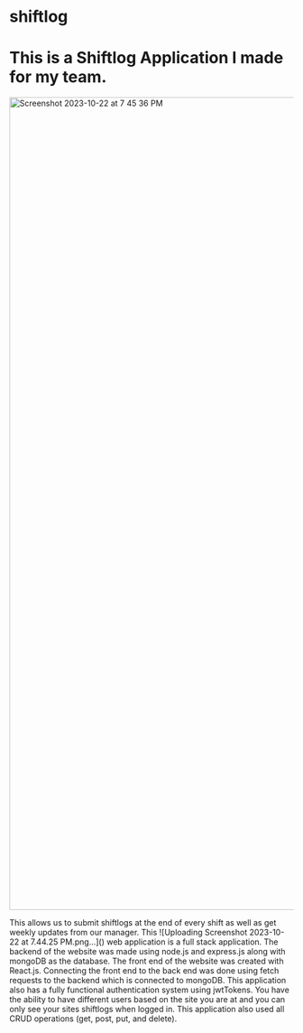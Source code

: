 # shiftlog

<h1>This is a Shiftlog Application I made for my team.</h1>

<img width="1440" alt="Screenshot 2023-10-22 at 7 45 36 PM" src="https://github.com/TyNoller4317/shiftlog/assets/107855339/2c447dbe-8eb3-48e2-a6a5-a6504dbda4bc">

<p>This allows us to submit shiftlogs at the end of every shift as well as get weekly updates from our manager. This ![Uploading Screenshot 2023-10-22 at 7.44.25 PM.png…]()
web application is a full stack application. The backend of the website was made using node.js and express.js along with mongoDB as the database. The front end of the website was created with React.js. Connecting the front end to the back end was done using fetch requests to the backend which is connected to mongoDB. This application also has a fully functional authentication system using jwtTokens. You have the ability to have different users based on the site you are at and you can only see your sites shiftlogs when logged in. This application also used all CRUD operations (get, post, put, and delete).</p>
